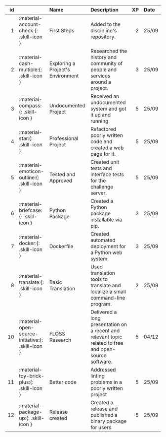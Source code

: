 |   id |                                                   | Name                              | Description                                                                                            |   XP | Date   |
|-----:|:--------------------------------------------------|:----------------------------------|:-------------------------------------------------------------------------------------------------------|-----:|:-------|
|    1 | :material-account-check:{: .skill-icon }          | First Steps                       | Added to the discipline's repository.                                                                  |    2 | 25/09  |
|    2 | :material-cash-multiple:{: .skill-icon }          | Exploring a Project's Environment | Researched the history and community of people and services around a project.                          |    3 | 25/09  |
|    3 | :material-compass:{: .skill-icon }                | Undocumented Project              | Received an undocumented system and got it up and running.                                             |    5 | 25/09  |
|    4 | :material-star:{: .skill-icon }                   | Professional Project              | Refactored poorly written code and created a web page for it.                                          |    5 | 25/09  |
|    5 | :material-emoticon-outline:{: .skill-icon }       | Tested and Approved               | Created unit tests and interface tests for the challenge server.                                       |    5 | 25/09  |
|    6 | :material-briefcase:{: .skill-icon }              | Python Package                    | Created a Python package installable via pip.                                                          |    3 | 25/09  |
|    7 | :material-docker:{: .skill-icon }                 | Dockerfile                        | Created automated deployment for a Python web system.                                                  |    3 | 25/09  |
|    8 | :material-translate:{: .skill-icon }              | Basic Translation                 | Used translation tools to translate and localize a small command-line program.                         |    2 | 25/09  |
|   10 | :material-open-source-initiative:{: .skill-icon } | FLOSS Research                    | Delivered a long presentation on a recent and relevant topic related to free and open-source software. |    5 | 04/12  |
|   11 | :material-toy-brick-plus:{: .skill-icon }         | Better code                       | Addressed linting problems in a poorly written project                                                 |    5 | 25/09  |
|   12 | :material-package-up:{: .skill-icon }             | Release created                   | Created a release and published a binary package for users                                             |    5 | 25/09  |